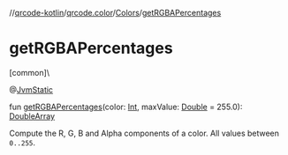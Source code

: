//[qrcode-kotlin](../../../index.md)/[qrcode.color](../index.md)/[Colors](index.md)/[getRGBAPercentages](get-r-g-b-a-percentages.md)

# getRGBAPercentages

[common]\

@[JvmStatic](https://kotlinlang.org/api/latest/jvm/stdlib/kotlin-stdlib/kotlin.jvm/-jvm-static/index.html)

fun [getRGBAPercentages](get-r-g-b-a-percentages.md)(color: [Int](https://kotlinlang.org/api/latest/jvm/stdlib/kotlin-stdlib/kotlin/-int/index.html), maxValue: [Double](https://kotlinlang.org/api/latest/jvm/stdlib/kotlin-stdlib/kotlin/-double/index.html) = 255.0): [DoubleArray](https://kotlinlang.org/api/latest/jvm/stdlib/kotlin-stdlib/kotlin/-double-array/index.html)

Compute the R, G, B and Alpha components of a color. All values between `0..255`.
